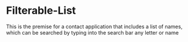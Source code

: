 # Filterable-List
This is the premise for a contact application that includes a list of names, which can be searched by typing into the search bar any letter or name 
